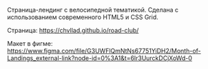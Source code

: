 Страница-лендинг с велосипедной тематикой. Сделана с использованием современного HTML5 и CSS Grid.

Страница: https://chvllad.github.io/road-club/

Макет в фигме: https://www.figma.com/file/G3UWFlQmNtNs67751YiDH2/Month-of-Landings_external-link?node-id=0%3A1&t=6lr3UurckDCjXoWd-0
